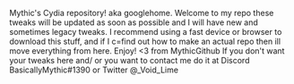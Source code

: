Mythic's Cydia repository! aka googlehome. Welcome to my repo these tweaks will be updated as soon as possible and I will have new and sometimes legacy tweaks. I recommend using a fast device or browser to download this stuff, and if I c=find out how to make an actual repo then ill move everything from here. Enjoy! <3 from MythicGithub       If you don't want your tweaks here and/ or you want to contact me do it at Discord BasicallyMythic#1390 or Twitter @_Void_Lime

